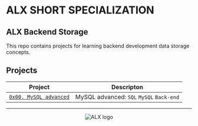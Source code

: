 # ALX SHORT SPECIALIZATION

## ALX Backend Storage

This repo contains projects for learning backend development data storage concepts.

## Projects

| Project | Descripton |
| ------- | ---------- |
| [`0x00. MySQL advanced`](0x00-MySQL_Advanced) | MySQL advanced: `SQL` `MySQL` `Back-end` |
---
<div align="center">
  <img src="https://lh3.googleusercontent.com/vH1HTHhq7BIEuhIDuEc2Wrc2LgZigsJEWDR56ALuDFRZv9-jqCgHNHuBHIB-fLrrbwp7tJ8b7qeIJo0VtHUh=s0" alt="ALX logo">
</div>